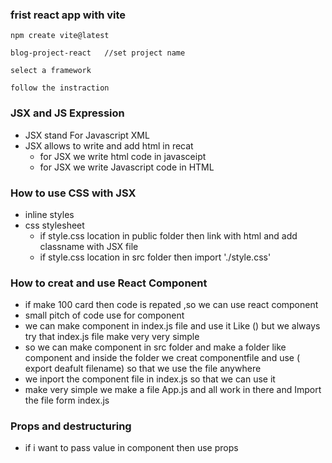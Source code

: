 ### frist react app with vite
```react
npm create vite@latest

blog-project-react   //set project name

select a framework

follow the instraction 

```

###  JSX and JS Expression
- JSX stand For Javascript XML
- JSX allows to write and add html in recat
  - for JSX we write html code in javasceipt
  - for JSX we write Javascript code in HTML

### How to use CSS with JSX
- inline styles
- css stylesheet
  - if style.css location in public folder then link with html and add classname with JSX file
  - if style.css location in src folder then import './style.css'


### How to creat and use React Component
- if make 100 card then code is repated ,so we can use react component
- small pitch of code use for component
- we can make component in index.js file and use it Like (<card />) but we always try that index.js file make very very simple
- so we can make component in src folder and make a folder like component and inside the folder we creat componentfile and use ( export deafult filename) so that we use the file anywhere 
- we inport the component file in index.js so that we can use it
- make very simple we make a file App.js and all work in there and Import the file form index.js

###  Props and destructuring
- if i want to pass value in component then use props
